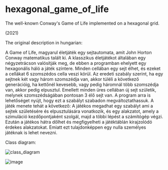 # hexagonal_game_of_life

The well-known Conway's Game of Life implemented on a hexagonal grid.

(2021)

The original description in hungarian:

A Game of Life, magyarul életjáték egy sejtautomata, amit John Horton Conway matematikus 
talált ki. A klasszikus életjátékot általában egy négyzetrácson valósítják meg, de ebben a 
programban ehelyett egy hexagonális háló a játék színtere. Minden cellában egy sejt élhet, és 
ezeket a cellákat 6 szomszédos cella veszi körül. Az eredeti szabály szerint, ha egy sejtnek két 
vagy három szomszédja van, akkor túléli a következő generációig, ha kettőnél kevesebb, vagy 
pedig háromnál több szomszédja van, akkor pedig elpusztul. Emellett minden üres cellában új 
sejt születik, melynek szomszédságában pontosan 3 élő sejt van. A program arra is lehetőséget 
nyújt, hogy ezt a szabályt szabadon megváltoztathassuk.
A játék menete tehát a következő: A játékos megadhat egy szabályt ami a sejtek születésére és 
elpusztulására vonatkozik, és egy alakzatot, amely a szimuláció kezdőpontjaként szolgál, 
majd a többi lépést a számítógép végzi. Ezután a játékos hátra dőlhet és megfigyelheti a 
játéktáblán kirajzolódó érdekes alakzatokat. Emiatt ezt tulajdonképpen egy nulla személyes 
játéknak is lehet nevezni.

Class diagram:

![class_diagram](https://user-images.githubusercontent.com/100372543/220443176-22b53cd4-e689-49f4-8a3c-16fe01516ab2.png)


![image](https://user-images.githubusercontent.com/100372543/220445819-fc36bfea-d6e5-429d-970d-b5a2d74a4b51.png)

